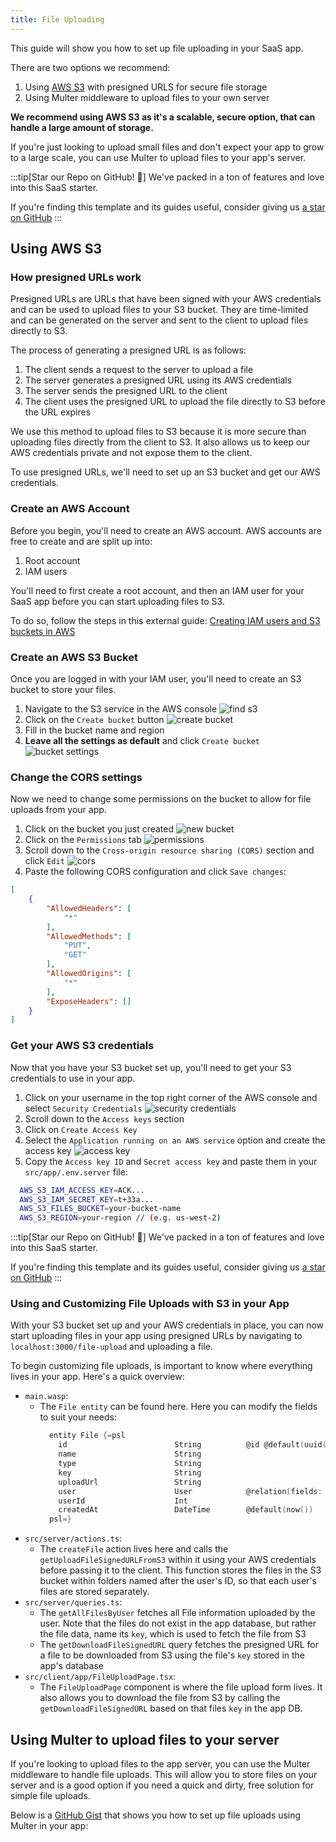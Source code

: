 ```yaml
---
title: File Uploading
---
```


This guide will show you how to set up file uploading in your SaaS app.

There are two options we recommend:
1. Using [AWS S3](https://aws.amazon.com/s3/) with presigned URLS for secure file storage
2. Using Multer middleware to upload files to your own server

**We recommend using AWS S3 as it's a scalable, secure option, that can handle a large amount of storage.** 

If you're just looking to upload small files and don't expect your app to grow to a large scale, you can use Multer to upload files to your app's server.

:::tip[Star our Repo on GitHub! 🌟]
We've packed in a ton of features and love into this SaaS starter.

If you're finding this template and its guides useful, consider giving us [a star on GitHub](https://github.com/wasp-lang/wasp)
:::

## Using AWS S3

### How presigned URLs work

Presigned URLs are URLs that have been signed with your AWS credentials and can be used to upload files to your S3 bucket. They are time-limited and can be generated on the server and sent to the client to upload files directly to S3.

The process of generating a presigned URL is as follows:
1. The client sends a request to the server to upload a file
2. The server generates a presigned URL using its AWS credentials
3. The server sends the presigned URL to the client
4. The client uses the presigned URL to upload the file directly to S3 before the URL expires

We use this method to upload files to S3 because it is more secure than uploading files directly from the client to S3. It also allows us to keep our AWS credentials private and not expose them to the client.

To use presigned URLs, we'll need to set up an S3 bucket and get our AWS credentials.

### Create an AWS Account

Before you begin, you'll need to create an AWS account. AWS accounts are free to create and are split up into:
1. Root account
2. IAM users

You'll need to first create a root account, and then an IAM user for your SaaS app before you can start uploading files to S3.

To do so, follow the steps in this external guide: [Creating IAM users and S3 buckets in AWS](https://medium.com/@emmanuelnwright/create-iam-users-and-s3-buckets-in-aws-264e78281f7f)

### Create an AWS S3 Bucket

Once you are logged in with your IAM user, you'll need to create an S3 bucket to store your files.

1. Navigate to the S3 service in the AWS console
![find s3](/file-uploads/find-s3.png)
2. Click on the `Create bucket` button
![create bucket](/file-uploads/create-bucket.png)
3. Fill in the bucket name and region
4. **Leave all the settings as default** and click `Create bucket`
![bucket settings](/file-uploads/default-settings.png)

### Change the CORS settings

Now we need to change some permissions on the bucket to allow for file uploads from your app.

1. Click on the bucket you just created
![new bucket](/file-uploads/new-bucket.png)
2. Click on the `Permissions` tab
![permissions](/file-uploads/permissions.png)
3. Scroll down to the `Cross-origin resource sharing (CORS)` section and click `Edit`
![cors](/file-uploads/cors.png)
5. Paste the following CORS configuration and click `Save changes`:
```json
[
    {
        "AllowedHeaders": [
            "*"
        ],
        "AllowedMethods": [
            "PUT",
            "GET"
        ],
        "AllowedOrigins": [
            "*"
        ],
        "ExposeHeaders": []
    }
]
```

### Get your AWS S3 credentials

Now that you have your S3 bucket set up, you'll need to get your S3 credentials to use in your app.

1. Click on your username in the top right corner of the AWS console and select `Security Credentials`
![security credentials](/file-uploads/username.png)
2. Scroll down to the `Access keys` section
3. Click on `Create Access Key`
4. Select the `Application running on an AWS service` option and create the access key
![access key](/file-uploads/keys.png)
5. Copy the `Access key ID` and `Secret access key` and paste them in your `src/app/.env.server` file: 
```sh
  AWS_S3_IAM_ACCESS_KEY=ACK...
  AWS_S3_IAM_SECRET_KEY=t+33a...
  AWS_S3_FILES_BUCKET=your-bucket-name
  AWS_S3_REGION=your-region // (e.g. us-west-2)
```

:::tip[Star our Repo on GitHub! 🌟]
We've packed in a ton of features and love into this SaaS starter.

If you're finding this template and its guides useful, consider giving us [a star on GitHub](https://github.com/wasp-lang/wasp)
:::

### Using and Customizing File Uploads with S3 in your App

With your S3 bucket set up and your AWS credentials in place, you can now start uploading files in your app using presigned URLs by navigating to `localhost:3000/file-upload` and uploading a file.

To begin customizing file uploads, is important to know where everything lives in your app. Here's a quick overview:
- `main.wasp`:
  - The `File entity` can be found here. Here you can modify the fields to suit your needs:
    ```c
      entity File {=psl
        id                        String          @id @default(uuid())
        name                      String
        type                      String
        key                       String
        uploadUrl                 String
        user                      User            @relation(fields: [userId], references: [id])
        userId                    Int
        createdAt                 DateTime        @default(now())
      psl=}
    ```
- `src/server/actions.ts`:
  - The `createFile` action lives here and calls the `getUploadFileSignedURLFromS3` within it using your AWS credentials before passing it to the client. This function stores the files in the S3 bucket within folders named after the user's ID, so that each user's files are stored separately.
- `src/server/queries.ts`:
  - The `getAllFilesByUser` fetches all File information uploaded by the user. Note that the files do not exist in the app database, but rather the file data, name its `key`, which is used to fetch the file from S3
  - The `getDownloadFileSignedURL` query fetches the presigned URL for a file to be downloaded from S3 using the file's `key` stored in the app's database
- `src/client/app/FileUploadPage.tsx`:
  - The `FileUploadPage` component is where the file upload form lives. It also allows you to download the file from S3 by calling the `getDownloadFileSignedURL` based on that files `key` in the app DB. 

## Using Multer to upload files to your server

If you're looking to upload files to the app server, you can use the Multer middleware to handle file uploads. This will allow you to store files on your server and is a good option if you need a quick and dirty, free solution for simple file uploads.

Below is a [GitHub Gist](https://gist.github.com/infomiho/ec379df4e33f3ae3410a251ba3aa81af) that shows you how to set up file uploads using Multer in your app:

<script src="https://gist.github.com/infomiho/ec379df4e33f3ae3410a251ba3aa81af.js"></script>